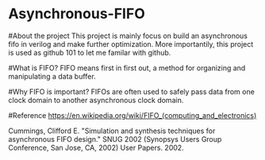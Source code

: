# Asynchronous-FIFO

#About the project
This project is mainly focus on build an asynchronous fifo in verilog and make further optimization.
More importantily, this project is used as github 101 to let me familar with github.

#What is FIFO?
FIFO means first in first out, a method for organizing and manipulating a data buffer.

#Why FIFO is important?
FIFOs are often used to safely pass data from one clock domain to another asynchronous clock domain.

#Reference
https://en.wikipedia.org/wiki/FIFO_(computing_and_electronics)

Cummings, Clifford E. "Simulation and synthesis techniques for asynchronous FIFO design." SNUG 2002 (Synopsys Users Group Conference, San Jose, CA, 2002) User Papers. 2002.

